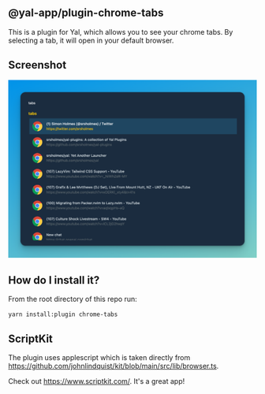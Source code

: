 ## @yal-app/plugin-chrome-tabs

This is a plugin for Yal, which allows you to see your chrome tabs. By selecting a tab, it will open in your default browser.

## Screenshot

![chrome-tabs](./resources/chrome-tabs.png 'chrome-tabs')

## How do I install it?

From the root directory of this repo run:

```
yarn install:plugin chrome-tabs
```

## ScriptKit

The plugin uses applescript which is taken directly from https://github.com/johnlindquist/kit/blob/main/src/lib/browser.ts.

Check out https://www.scriptkit.com/. It's a great app!
